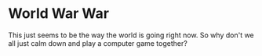 World War War
=============

This just seems to be the way the world is going right now. So why don't we all just calm down and play a computer game together?

